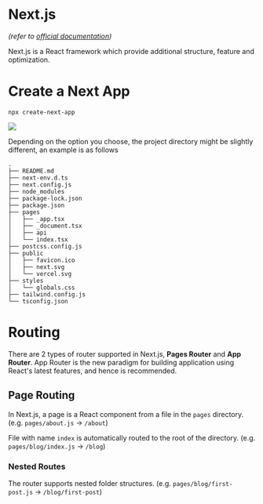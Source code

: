 # Next.js
*(refer to [official documentation](https://nextjs.org/))*

Next.js is a React framework which provide additional structure, feature and optimization.


# Create a Next App
``` shell
npx create-next-app
```

![](https://i.imgur.com/vMAIQb9.png)

Depending on the option you choose, the project directory might be slightly different, an example is as follows
``` shell
.
├── README.md
├── next-env.d.ts
├── next.config.js
├── node_modules
├── package-lock.json
├── package.json
├── pages
│   ├── _app.tsx
│   ├── _document.tsx
│   ├── api
│   └── index.tsx
├── postcss.config.js
├── public
│   ├── favicon.ico
│   ├── next.svg
│   └── vercel.svg
├── styles
│   └── globals.css
├── tailwind.config.js
└── tsconfig.json
```

# Routing
There are 2 types of router supported in Next.js, **Pages Router** and **App Router**. App Router is the new paradigm for building application using React's latest features, and hence is recommended.

## Page Routing
In Next.js, a page is a React component from a file in the `pages` directory. (e.g. `pages/about.js` -> `/about`)

File with name  `index` is automatically routed to the root of the directory. (e.g. `pages/blog/index.js` -> `/blog`)

### Nested Routes
The router supports nested folder structures. (e.g. `pages/blog/first-post.js` -> `/blog/first-post`)

